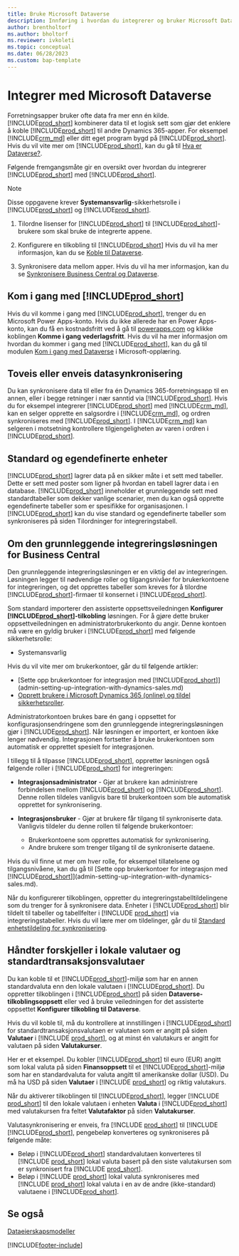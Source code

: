 ```yaml
---
title: Bruke Microsoft Dataverse
description: Innføring i hvordan du integrerer og bruker Microsoft Dataverse og styrer komponentene for å koble til andre Dynamics 365-programmer.
author: brentholtorf
ms.author: bholtorf
ms.reviewer: ivkoleti
ms.topic: conceptual
ms.date: 06/28/2023
ms.custom: bap-template
---
```


# <a name="integrate-with-microsoft-dataverse"></a>Integrer med Microsoft Dataverse

Forretningsapper bruker ofte data fra mer enn én kilde. [!INCLUDE[prod_short](includes/cds_long_md.md)] kombinerer data til et logisk sett som gjør det enklere å koble [!INCLUDE[prod_short](includes/prod_short.md)] til andre Dynamics 365-apper. For eksempel [!INCLUDE[crm_md](includes/crm_md.md)] eller ditt eget program bygd på [!INCLUDE[prod_short](includes/cds_long_md.md)]. Hvis du vil vite mer om [!INCLUDE[prod_short](includes/cds_long_md.md)], kan du gå til [Hva er Dataverse?](/powerapps/maker/common-data-service/data-platform-intro).

Følgende fremgangsmåte gir en oversikt over hvordan du integrerer [!INCLUDE[prod_short](includes/cds_long_md.md)] med [!INCLUDE[prod_short](includes/prod_short.md)].

> [!Note]  
> Disse oppgavene krever **Systemansvarlig**-sikkerhetsrolle i [!INCLUDE[prod_short](includes/cds_long_md.md)] og [!INCLUDE[prod_short](includes/prod_short.md)].  

1. Tilordne lisenser for [!INCLUDE[prod_short](includes/cds_long_md.md)] til [!INCLUDE[prod_short](includes/prod_short.md)]-brukere som skal bruke de integrerte appene.

2. Konfigurere en tilkobling til [!INCLUDE[prod_short](includes/cds_long_md.md)] Hvis du vil ha mer informasjon, kan du se [Koble til Dataverse](admin-how-to-set-up-a-dynamics-crm-connection.md).  

3. Synkronisere data mellom apper. Hvis du vil ha mer informasjon, kan du se [Synkronisere Business Central og Dataverse](admin-synchronizing-business-central-and-sales.md). 

## <a name="get-started-with-"></a>Kom i gang med [!INCLUDE[prod_short](includes/cds_long_md.md)]

Hvis du vil komme i gang med [!INCLUDE[prod_short](includes/cds_long_md.md)], trenger du en Microsoft Power Apps-konto. Hvis du ikke allerede har en Power Apps-konto, kan du få en kostnadsfritt ved å gå til [powerapps.com](https://make.powerapps.com/?utm_source=padocs&utm_medium=linkinadoc&utm_campaign=referralsfromdoc) og klikke koblingen **Komme i gang vederlagsfritt**. Hvis du vil ha mer informasjon om hvordan du kommer i gang med [!INCLUDE[prod_short](includes/cds_long_md.md)], kan du gå til modulen [Kom i gang med Dataverse](/training/modules/get-started-with-powerapps-common-data-service/) i Microsoft-opplæring.

## <a name="bi-directional-or-uni-directional-data-synchronization"></a>Toveis eller enveis datasynkronisering

Du kan synkronisere data til eller fra én Dynamics 365-forretningsapp til en annen, eller i begge retninger i nær sanntid via [!INCLUDE[prod_short](includes/cds_long_md.md)]. Hvis du for eksempel integrerer [!INCLUDE[prod_short](includes/prod_short.md)] med [!INCLUDE[crm_md](includes/crm_md.md)], kan en selger opprette en salgsordre i [!INCLUDE[crm_md](includes/crm_md.md)], og ordren synkroniseres med [!INCLUDE[prod_short](includes/prod_short.md)]. I [!INCLUDE[crm_md](includes/crm_md.md)] kan selgeren i motsetning kontrollere tilgjengeligheten av varen i ordren i [!INCLUDE[prod_short](includes/prod_short.md)]. 

## <a name="standard-and-custom-entities"></a>Standard og egendefinerte enheter

[!INCLUDE[prod_short](includes/cds_long_md.md)] lagrer data på en sikker måte i et sett med tabeller. Dette er sett med poster som ligner på hvordan en tabell lagrer data i en database. [!INCLUDE[prod_short](includes/cds_long_md.md)] inneholder et grunnleggende sett med standardtabeller som dekker vanlige scenarier, men du kan også opprette egendefinerte tabeller som er spesifikke for organisasjonen. I [!INCLUDE[prod_short](includes/prod_short.md)] kan du vise standard og egendefinerte tabeller som synkroniseres på siden Tilordninger for integreringstabell.

## <a name="about-the-business-central-base-integration-solution"></a>Om den grunnleggende integreringsløsningen for Business Central

Den grunnleggende integreringsløsningen er en viktig del av integreringen. Løsningen legger til nødvendige roller og tilgangsnivåer for brukerkontoene for integreringen, og det opprettes tabeller som kreves for å tilordne [!INCLUDE[prod_short](includes/prod_short.md)]-firmaer til konsernet i [!INCLUDE[prod_short](includes/cds_long_md.md)]. 

Som standard importerer den assisterte oppsettsveiledningen **Konfigurer [!INCLUDE[prod_short](includes/cds_long_md.md)]-tilkobling** løsningen. For å gjøre dette bruker oppsettveiledningen en administratorbrukerkonto du angir. Denne kontoen må være en gyldig bruker i [!INCLUDE[prod_short](includes/cds_long_md.md)] med følgende sikkerhetsrolle:

* Systemansvarlig  

Hvis du vil vite mer om brukerkontoer, går du til følgende artikler:

* [Sette opp brukerkontoer for integrasjon med [!INCLUDE[prod_short](includes/cds_long_md.md)]](admin-setting-up-integration-with-dynamics-sales.md) 
* [Opprett brukere i Microsoft Dynamics 365 (online) og tildel sikkerhetsroller](/dynamics365/customer-engagement/admin/create-users-assign-online-security-roles). 

Administratorkontoen brukes bare én gang i oppsettet for konfigurasjonsendringene som den grunnleggende integreringsløsningen gjør i [!INCLUDE[prod_short](includes/cds_long_md.md)]. Når løsningen er importert, er kontoen ikke lenger nødvendig. Integrasjonen fortsetter å bruke brukerkontoen som automatisk er opprettet spesielt for integrasjonen.

I tillegg til å tilpasse [!INCLUDE[prod_short](includes/cds_long_md.md)], oppretter løsningen også følgende roller i [!INCLUDE[prod_short](includes/cds_long_md.md)] for integreringen:

* **Integrasjonsadministrator** - Gjør at brukere kan administrere forbindelsen mellom [!INCLUDE[prod_short](includes/prod_short.md)] og [!INCLUDE[prod_short](includes/cds_long_md.md)]. Denne rollen tildeles vanligvis bare til brukerkontoen som ble automatisk opprettet for synkronisering.  
* **Integrasjonsbruker** - Gjør at brukere får tilgang til synkroniserte data. Vanligvis tildeler du denne rollen til følgende brukerkontoer:

  * Brukerkontoene som opprettes automatisk for synkronisering.
  * Andre brukere som trenger tilgang til de synkroniserte dataene.

Hvis du vil finne ut mer om hver rolle, for eksempel tillatelsene og tilgangsnivåene, kan du gå til [Sette opp brukerkontoer for integrasjon med [!INCLUDE[prod_short](includes/cds_long_md.md)]](admin-setting-up-integration-with-dynamics-sales.md).

Når du konfigurerer tilkoblingen, oppretter du integreringstabelltildelingene som du trenger for å synkronisere data. Enheter i [!INCLUDE[prod_short](includes/cds_long_md.md)] blir tildelt til tabeller og tabellfelter i [!INCLUDE [prod_short](includes/prod_short.md)] via integreringstabeller. Hvis du vil lære mer om tildelinger, går du til [Standard enhetstildeling for synkronisering](admin-synchronizing-business-central-and-sales.md#standard-table-mapping-for-synchronization).

## <a name="handle-differences-in-local-and-base-transaction-currencies"></a>Håndter forskjeller i lokale valutaer og standardtransaksjonsvalutaer

Du kan koble til et [!INCLUDE[prod_short](includes/cds_long_md.md)]-miljø som har en annen standardvaluta enn den lokale valutaen i [!INCLUDE[prod_short](includes/prod_short.md)]. Du oppretter tilkoblingen i [!INCLUDE[prod_short](includes/prod_short.md)] på siden **Dataverse-tilkoblingsoppsett** eller ved å bruke veiledningen for det assisterte oppsettet **Konfigurer tilkobling til Dataverse**.

Hvis du vil koble til, må du kontrollere at innstillingen i [!INCLUDE[prod_short](includes/cds_long_md.md)] for standardtransaksjonsvalutaen er valutaen som er angitt på siden **Valutaer** i [!INCLUDE [prod_short](includes/prod_short.md)], og at minst én valutakurs er angitt for valutaen på siden **Valutakurser**.

Her er et eksempel. Du kobler [!INCLUDE[prod_short](includes/cds_long_md.md)] til euro (EUR) angitt som lokal valuta på siden **Finansoppsett** til et [!INCLUDE[prod_short](includes/cds_long_md.md)]-miljø som har en standardvaluta for valuta angitt til amerikanske dollar (USD). Du må ha USD på siden **Valutaer** i [!INCLUDE [prod_short](includes/prod_short.md)] og riktig valutakurs. 

Når du aktiverer tilkoblingen til [!INCLUDE[prod_short](includes/cds_long_md.md)], legger [!INCLUDE [prod_short](includes/prod_short.md)] til den lokale valutaen i enheten **Valuta** i [!INCLUDE[prod_short](includes/cds_long_md.md)] med valutakursen fra feltet **Valutafaktor** på siden **Valutakurser**.

Valutasynkronisering er enveis, fra [!INCLUDE [prod_short](includes/prod_short.md)] til [!INCLUDE [!INCLUDE[prod_short](includes/cds_long_md.md)], pengebeløp konverteres og synkroniseres på følgende måte:

* Beløp i [!INCLUDE[prod_short](includes/cds_long_md.md)] standardvalutaen konverteres til [!INCLUDE [prod_short](includes/prod_short.md)] lokal valuta basert på den siste valutakursen som er synkronisert fra [!INCLUDE [prod_short](includes/prod_short.md)].
* Beløp i [!INCLUDE [prod_short](includes/prod_short.md)] lokal valuta synkroniseres med [!INCLUDE [prod_short](includes/prod_short.md)] lokal valuta i en av de andre (ikke-standard) valutaene i [!INCLUDE[prod_short](includes/cds_long_md.md)].

## <a name="see-also"></a>Se også

[Dataeierskapsmodeller](admin-cds-company-concept.md)  
<!--needs to be removed as this is moved to dev-itpro docs[Walkthrough: Customizing an Integration with Dataverse](\dynamics365\business-central\dev-itpro\administration\administration-custom-cds-integration) -->


[!INCLUDE[footer-include](includes/footer-banner.md)]

